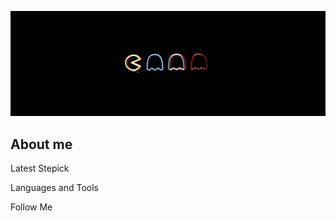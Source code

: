 ![Header](https://github.com/Pbnne/Pbnne/blob/main/assets/d846912c912e550e3ff80a4542262e8c.jpg)

## About me

Latest Stepick 

Languages and Tools

Follow Me
